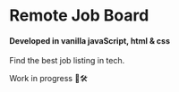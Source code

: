 # Remote Job Board

#### Developed in vanilla javaScript, html & css
Find the best job listing  in tech. 

Work in progress  🚧🛠️
